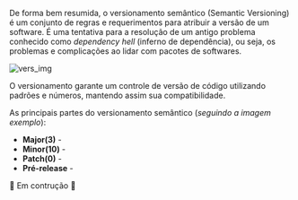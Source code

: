 De forma bem resumida, o versionamento semântico (Semantic Versioning) é um conjunto de regras e requerimentos para atribuir a versão de um software. É uma tentativa para a resolução de um antigo problema conhecido como *dependency hell* (inferno de dependência), ou seja, os problemas e complicações ao lidar com pacotes de softwares.

![vers_img](https://external-content.duckduckgo.com/iu/?u=https%3A%2F%2Fres.cloudinary.com%2Fpracticaldev%2Fimage%2Ffetch%2Fs--_dZJtBJh--%2Fc_imagga_scale%2Cf_auto%2Cfl_progressive%2Ch_420%2Cq_auto%2Cw_1000%2Fhttps%3A%2F%2Fi.imgur.com%2FfRoQZi2.png&f=1&nofb=1&ipt=877cffbdb492ffced4a750b033dc9fc3ff19567f58c5f5a7f1790c921340084d&ipo=images)


O versionamento garante um controle de versão de código utilizando padrões e números, mantendo assim sua compatibilidade.

As principais partes do versionamento semântico (*seguindo a imagem exemplo*):
- **Major(3)** - 
- **Minor(10)** - 
- **Patch(0)** - 
- **Pré-release** - 

:construction: Em contrução :construction:
